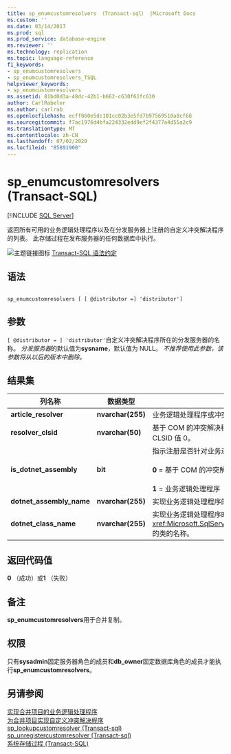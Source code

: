 ```yaml
---
title: sp_enumcustomresolvers （Transact-sql） |Microsoft Docs
ms.custom: ''
ms.date: 03/14/2017
ms.prod: sql
ms.prod_service: database-engine
ms.reviewer: ''
ms.technology: replication
ms.topic: language-reference
f1_keywords:
- sp_enumcustomresolvers
- sp_enumcustomresolvers_TSQL
helpviewer_keywords:
- sp_enumcustomresolvers
ms.assetid: 81bd0d3a-48dc-42b1-b662-c630f61fc630
author: CarlRabeler
ms.author: carlrab
ms.openlocfilehash: ecff860e5dc101cc02b3e5fd7b97569510a8cf68
ms.sourcegitcommit: f7ac1976d4bfa224332edd9ef2f4377a4d55a2c9
ms.translationtype: MT
ms.contentlocale: zh-CN
ms.lasthandoff: 07/02/2020
ms.locfileid: "85891900"
---
```

# <a name="sp_enumcustomresolvers-transact-sql"></a>sp_enumcustomresolvers (Transact-SQL)
[!INCLUDE [SQL Server](../../includes/applies-to-version/sqlserver.md)]

  返回所有可用的业务逻辑处理程序以及在分发服务器上注册的自定义冲突解决程序的列表。 此存储过程在发布服务器的任何数据库中执行。  
  
 ![主题链接图标](../../database-engine/configure-windows/media/topic-link.gif "“主题链接”图标") [Transact-SQL 语法约定](../../t-sql/language-elements/transact-sql-syntax-conventions-transact-sql.md)  
  
## <a name="syntax"></a>语法  
  
```  
  
sp_enumcustomresolvers [ [ @distributor =] 'distributor']  
```  
  
## <a name="arguments"></a>参数  
`[ @distributor = ] 'distributor'`自定义冲突解决程序所在的分发服务器的名称。 *分发服务器*的默认值为**sysname**，默认值为 NULL。 *不推荐使用此参数，该参数将从以后的版本中删除。*  
  
## <a name="result-sets"></a>结果集  
  
|列名称|数据类型|说明|  
|-----------------|---------------|-----------------|  
|**article_resolver**|**nvarchar(255)**|业务逻辑处理程序或冲突解决程序的友好名称。|  
|**resolver_clsid**|**nvarchar(50)**|基于 COM 的冲突解决程序的类 ID (CLSID)。 对于业务逻辑处理程序，此列返回 CLSID 值 0。|  
|**is_dotnet_assembly**|**bit**|指示注册是否针对业务逻辑处理程序。<br /><br /> **0** = 基于 COM 的冲突解决程序<br /><br /> **1** = 业务逻辑处理程序|  
|**dotnet_assembly_name**|**nvarchar(255)**|实现业务逻辑处理程序的 [!INCLUDE[msCoName](../../includes/msconame-md.md)] .NET Framework 程序集的名称。|  
|**dotnet_class_name**|**nvarchar(255)**|实现业务逻辑处理程序时优先级高于 <xref:Microsoft.SqlServer.Replication.BusinessLogicSupport.BusinessLogicModule> 的类的名称。|  
  
## <a name="return-code-values"></a>返回代码值  
 **0** （成功）或**1** （失败）  
  
## <a name="remarks"></a>备注  
 **sp_enumcustomresolvers**用于合并复制。  
  
## <a name="permissions"></a>权限  
 只有**sysadmin**固定服务器角色的成员和**db_owner**固定数据库角色的成员才能执行**sp_enumcustomresolvers**。  
  
## <a name="see-also"></a>另请参阅  
 [实现合并项目的业务逻辑处理程序](../../relational-databases/replication/implement-a-business-logic-handler-for-a-merge-article.md)   
 [为合并项目实现自定义冲突解决程序](../../relational-databases/replication/implement-a-custom-conflict-resolver-for-a-merge-article.md)   
 [sp_lookupcustomresolver &#40;Transact-sql&#41;](../../relational-databases/system-stored-procedures/sp-lookupcustomresolver-transact-sql.md)   
 [sp_unregistercustomresolver &#40;Transact-sql&#41;](../../relational-databases/system-stored-procedures/sp-unregistercustomresolver-transact-sql.md)   
 [系统存储过程 (Transact-SQL)](../../relational-databases/system-stored-procedures/system-stored-procedures-transact-sql.md)  
  
  

